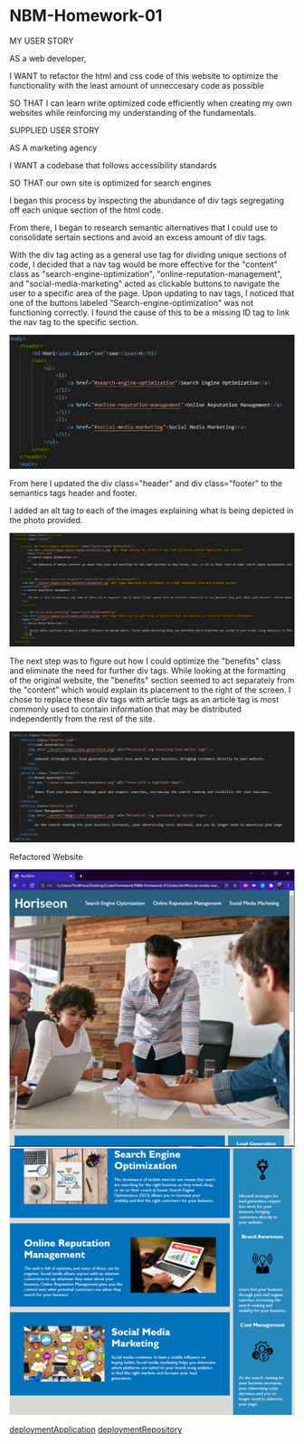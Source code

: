 # NBM-Homework-01
MY USER STORY

AS a web developer,

I WANT to refactor the html and css code of this website to optimize the functionality with the least amount of unneccesary code as possible

SO THAT I can learn write optimized code efficiently when creating my own websites while reinforcing my understanding of the fundamentals.

SUPPLIED USER STORY

AS A marketing agency

I WANT a codebase that follows accessibility standards

SO THAT our own site is optimized for search engines


<!-- Step-by-Step Process explanation -->


I began this process by inspecting the abundance of div tags segregating off each unique section of the html code.

From there, I began to research semantic alternatives that I could use to consolidate sertain sections and avoid an excess amount of div tags. 

<!-- Image of semantic tag changes in first section -->

With the div tag acting as a general use tag for dividing unique sections of code, I decided that a nav tag would be more effective for the "content" class as "search-engine-optimization", "online-reputation-management", and "social-media-marketing" acted as clickable buttons to navigate the user to a specific area of the page. Upon updating to nav tags, I noticed that one of the buttons labeled "Search-engine-optimization" was not functioning correctly. I found the cause of this to be a missing ID tag to link the nav tag to the specific section.

![header/nav-changes](./assets/images/Header-Nav-Corrections.PNG "Refactored div tags for accesibility")

From here I updated the div class="header" and div class="footer" to the semantics tags header and footer.

I added an alt tag to each of the images explaining what is being depicted in the photo provided.

![alt-tag-changes](./assets/images/divtag-semanticchange-altattributes.PNG "Added alt tags and segregated SEO sections")

The next step was to figure out how I could optimize the "benefits" class and eliminate the need for further div tags. While looking at the formatting of the original website, the "benefits" section seemed to act separately from the "content" which would explain its placement to the right of the screen. I chose to replace these div tags with article tags as an article tag is most commonly used to contain information that may be distributed independently from the rest of the site.

![benefits-class/article-tags](./assets/images/benefitsclass-refactoring-articletag.PNG "Refactored benefits class with article tags")



Refactored Website
<!-- Images of refactored website -->

![Refactored Top of Site](./assets/images/Homework-01-TOPSITE.PNG "Top of Website")
![Refactored Bottom of Site](./assets/images//Homework-01-BOTTOMSITE.PNG "Bottom of Website")

<!-- Deployment URLs for Application and Github -->
[deploymentApplication](https://nathanmilburn.github.io/NBM-Homework-01/)
[deploymentRepository](https://github.com/NathanMilburn/NBM-Homework-01.git)

